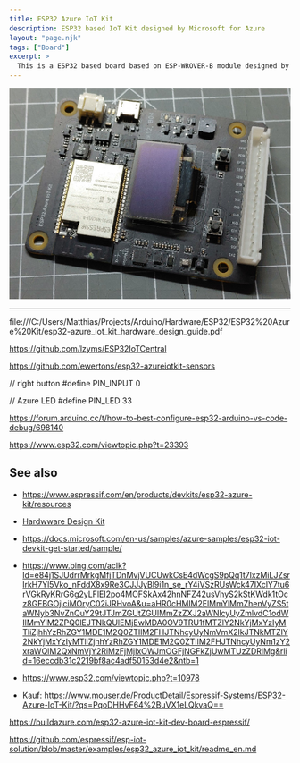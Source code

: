 ```yaml
---
title: ESP32 Azure IoT Kit
description: ESP32 based IoT Kit designed by Microsoft for Azure
layout: "page.njk"
tags: ["Board"]
excerpt: >
  This is a ESP32 based board based on ESP-WROVER-B module designed by Microsoft as a reference IoT Kit Azure. It is no more fully supported.
---
```


![ESP32 Azure IoT Kit](/boards/esp32/azureiotkit.jpg)

--- 

file:///C:/Users/Matthias/Projects/Arduino/Hardware/ESP32/ESP32%20Azure%20Kit/esp32-azure_iot_kit_hardware_design_guide.pdf

https://github.com/lzyms/ESP32IoTCentral

https://github.com/ewertons/esp32-azureiotkit-sensors


// right button
#define PIN_INPUT 0

// Azure LED
#define PIN_LED 33


https://forum.arduino.cc/t/how-to-best-configure-esp32-arduino-vs-code-debug/698140

https://www.esp32.com/viewtopic.php?t=23393

## See also

* <https://www.espressif.com/en/products/devkits/esp32-azure-kit/resources>
* [Hardwware Design Kit](esp32-azure_iot_kit_hardware_design_guide.pdf)

* <https://docs.microsoft.com/en-us/samples/azure-samples/esp32-iot-devkit-get-started/sample/>

* <https://www.bing.com/aclk?ld=e84j1SJUdrrMrkgMfjTDnMvjVUCUwkCsE4dWcgS9pQq1t7lxzMiLJZsrlrkH7Yl5Vko_nFddX8x9Re3CJJJyBl9i1n_se_rY4iVSzRUsWck47IXclY7tu6rVGkRyKRrG6g2yLFlEI2po4MOFSkAx42hnNFZ42usVhyS2kStKWdk1tOcz8GFBGOjlciMOryC02iJRHvoA&u=aHR0cHMlM2ElMmYlMmZhenVyZS5taWNyb3NvZnQuY29tJTJmZGUtZGUlMmZzZXJ2aWNlcyUyZmlvdC1odWIlMmYlM2ZPQ0lEJTNkQUlEMjEwMDA0OV9TRU1fMTZlY2NkYjMxYzIyMTliZjhhYzRhZGY1MDE1M2Q0ZTIlM2FHJTNhcyUyNmVmX2lkJTNkMTZlY2NkYjMxYzIyMTliZjhhYzRhZGY1MDE1M2Q0ZTIlM2FHJTNhcyUyNm1zY2xraWQlM2QxNmVjY2RiMzFjMjIxOWJmOGFjNGFkZjUwMTUzZDRlMg&rlid=16eccdb31c2219bf8ac4adf50153d4e2&ntb=1>

* <https://www.esp32.com/viewtopic.php?t=10978>

* Kauf: <https://www.mouser.de/ProductDetail/Espressif-Systems/ESP32-Azure-IoT-Kit/?qs=PqoDHHvF64%2BuVX1eLQkvaQ==>

https://buildazure.com/esp32-azure-iot-kit-dev-board-espressif/

https://github.com/espressif/esp-iot-solution/blob/master/examples/esp32_azure_iot_kit/readme_en.md

